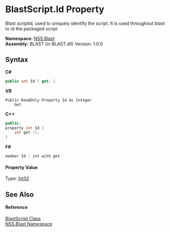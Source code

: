 # BlastScript.Id Property 
 

Blast scriptid, used to uniquely identify the script. It is used throughout blast to id the packaged script

**Namespace:**&nbsp;<a href="88b55311-4a89-0894-e27a-e157e443c7f7.md">NSS.Blast</a><br />**Assembly:**&nbsp;BLAST (in BLAST.dll) Version: 1.0.0

## Syntax

**C#**<br />
``` C#
public int Id { get; }
```

**VB**<br />
``` VB
Public ReadOnly Property Id As Integer
	Get
```

**C++**<br />
``` C++
public:
property int Id {
	int get ();
}
```

**F#**<br />
``` F#
member Id : int with get

```


#### Property Value
Type: <a href="https://docs.microsoft.com/dotnet/api/system.int32" target="_blank" rel="noopener noreferrer">Int32</a>

## See Also


#### Reference
<a href="701ebde6-515e-1fd5-a11a-526716112a12.md">BlastScript Class</a><br /><a href="88b55311-4a89-0894-e27a-e157e443c7f7.md">NSS.Blast Namespace</a><br />